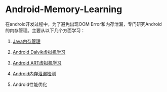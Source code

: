 # Android-Memory-Learning
在android开发过程中，为了避免出现OOM Error和内存泄漏，专门研究Android的内存管理。主要从以下几个方面学习：  

1. [Java内存管理](https://github.com/Anima18/Android-Memory-Learning/blob/master/Java%E5%86%85%E5%AD%98%E6%9C%BA%E5%88%B6.md)  

2. [Android Dalvik虚拟机学习](https://github.com/Anima18/Android-Memory-Learning/blob/master/Dalvik%E4%BB%8B%E7%BB%8D.md)  

3. [Android ART虚拟机学习](https://github.com/Anima18/Android-Memory-Learning/blob/master/ART%E4%BB%8B%E7%BB%8D.md)  

4. [Android内存泄漏检测](https://github.com/Anima18/Android-Memory-Learning/blob/master/android%20%E5%86%85%E5%AD%98%E6%B3%84%E6%BC%8F%E6%A3%80%E6%B5%8B.md)  

5. Android性能优化
